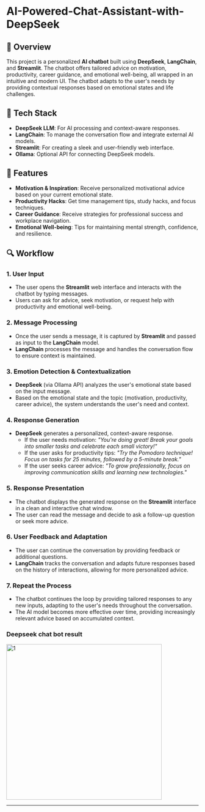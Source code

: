 # AI-Powered-Chat-Assistant-with-DeepSeek
## 🚀 Overview

This project is a personalized **AI chatbot** built using **DeepSeek**, **LangChain**, and **Streamlit**. The chatbot offers tailored advice on motivation, productivity, career guidance, and emotional well-being, all wrapped in an intuitive and modern UI. The chatbot adapts to the user's needs by providing contextual responses based on emotional states and life challenges.

## 🔧 Tech Stack

- **DeepSeek LLM**: For AI processing and context-aware responses.
- **LangChain**: To manage the conversation flow and integrate external AI models.
- **Streamlit**: For creating a sleek and user-friendly web interface.
- **Ollama**: Optional API for connecting DeepSeek models.

## 🌟 Features

- **Motivation & Inspiration**: Receive personalized motivational advice based on your current emotional state.
- **Productivity Hacks**: Get time management tips, study hacks, and focus techniques.
- **Career Guidance**: Receive strategies for professional success and workplace navigation.
- **Emotional Well-being**: Tips for maintaining mental strength, confidence, and resilience.
## 🔍 Workflow

### 1. **User Input**

- The user opens the **Streamlit** web interface and interacts with the chatbot by typing messages.
- Users can ask for advice, seek motivation, or request help with productivity and emotional well-being.

### 2. **Message Processing**

- Once the user sends a message, it is captured by **Streamlit** and passed as input to the **LangChain** model.
- **LangChain** processes the message and handles the conversation flow to ensure context is maintained.

### 3. **Emotion Detection & Contextualization**

- **DeepSeek** (via Ollama API) analyzes the user's emotional state based on the input message.
- Based on the emotional state and the topic (motivation, productivity, career advice), the system understands the user's need and context.

### 4. **Response Generation**

- **DeepSeek** generates a personalized, context-aware response.
  - If the user needs motivation: *"You're doing great! Break your goals into smaller tasks and celebrate each small victory!"*
  - If the user asks for productivity tips: *"Try the Pomodoro technique! Focus on tasks for 25 minutes, followed by a 5-minute break."*
  - If the user seeks career advice: *"To grow professionally, focus on improving communication skills and learning new technologies."*

### 5. **Response Presentation**

- The chatbot displays the generated response on the **Streamlit** interface in a clean and interactive chat window.
- The user can read the message and decide to ask a follow-up question or seek more advice.

### 6. **User Feedback and Adaptation**

- The user can continue the conversation by providing feedback or additional questions.
- **LangChain** tracks the conversation and adapts future responses based on the history of interactions, allowing for more personalized advice.

### 7. **Repeat the Process**

- The chatbot continues the loop by providing tailored responses to any new inputs, adapting to the user's needs throughout the conversation.
- The AI model becomes more effective over time, providing increasingly relevant advice based on accumulated context.

### **Deepseek chat bot result**
<img width="407" alt="1" src="file:///C:/Users/softtech/Downloads/Deepseek%20AI%20Assistent%20%20prompt%20response.jpg">

---
